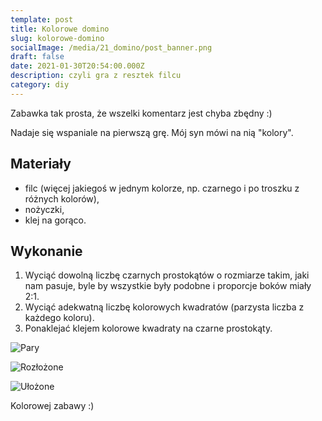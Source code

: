 ```yaml
---
template: post
title: Kolorowe domino
slug: kolorowe-domino
socialImage: /media/21_domino/post_banner.png
draft: false
date: 2021-01-30T20:54:00.000Z
description: czyli gra z resztek filcu
category: diy
---
```


Zabawka tak prosta, że wszelki komentarz jest chyba zbędny :) 

Nadaje się wspaniale na pierwszą grę. Mój syn mówi na nią "kolory".

## Materiały
- filc (więcej jakiegoś w jednym kolorze, np. czarnego i po troszku z różnych kolorów),
- nożyczki,
- klej na gorąco.

## Wykonanie
1. Wyciąć dowolną liczbę czarnych prostokątów o rozmiarze takim, jaki nam pasuje, byle by wszystkie były podobne i proporcje boków miały 2:1.
2. Wyciąć adekwatną liczbę kolorowych kwadratów (parzysta liczba z każdego koloru).
3. Ponaklejać klejem kolorowe kwadraty na czarne prostokąty. 

![Pary](/media/21_domino/post_banner.png "Pary")

![Rozłożone](/media/21_domino/rozlozone.jpg "Rozłożone")

![Ułożone](/media/21_domino/ulozone.jpg "Ułożone")

Kolorowej zabawy :)
